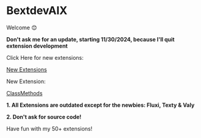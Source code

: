 # BextdevAIX

Welcome 😊

<b>Don't ask me for an update, starting 11/30/2024, because I'll quit extension development</b>

Click Here for new extensions:

<a href="https://sites.google.com/view/ai2extensionbextdevnew/ai2-new-extensions-free-aia-files">New Extensions</a>

New Extension:

<a href="https://sites.google.com/view/ai2extensionbextdevnew/ai2-new-extensions-free-aia-files">ClassMethods</a>

<b>1. All Extensions are outdated except for the newbies: Fluxi, Texty & Valy</b>

<b>2. Don't ask for source code!</b>

Have fun with my 50+ extensions!
